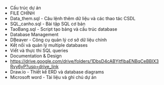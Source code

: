 * Cấu trúc dự án
* FILE CHÍNH
* Data_them.sql - Câu lệnh thêm dữ liệu và các thao tác CSDL
* SQL_canho.sql - Bài tập SQL cơ bản
* TaoBang.sql - Script tạo bảng và cấu trúc database
* Database Management 
* DBeaver - Công cụ quản lý cơ sở dữ liệu chính
* Kết nối và quản lý multiple databases
* Viết và thực thi SQL queries
* Documentation & Design
* https://drive.google.com/drive/folders/1DbsD4cABYjtfIbaENBqCeBBIX3Rvy6yP?usp=drive_link
* Draw.io - Thiết kế ERD và database diagrams
* Microsoft word - Tài liệu và ghi chú dự án

